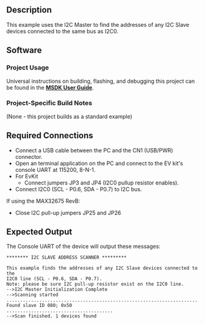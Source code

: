 ## Description
This example uses the I2C Master to find the addresses of any I2C Slave devices connected to the same bus as I2C0.


## Software

### Project Usage

Universal instructions on building, flashing, and debugging this project can be found in the **[MSDK User Guide](https://analogdevicesinc.github.io/msdk/USERGUIDE/)**.

### Project-Specific Build Notes

(None - this project builds as a standard example)

## Required Connections

-   Connect a USB cable between the PC and the CN1 (USB/PWR) connector.
-   Open an terminal application on the PC and connect to the EV kit's console UART at 115200, 8-N-1.
-   For EvKit
     -   Connect jumpers JP3 and JP4 (I2C0 pullup resistor enables).
-   Connect I2C0 (SCL - P0.6, SDA - P0.7) to I2C bus.

If using the MAX32675 RevB:
-	Close I2C pull-up jumpers JP25 and JP26

## Expected Output

The Console UART of the device will output these messages:

```
******** I2C SLAVE ADDRESS SCANNER *********

This example finds the addresses of any I2C Slave devices connected to the 
I2C0 line (SCL - P0.6, SDA - P0.7). 
Note: please be sure I2C pull-up resistor exist on the I2C0 line.
-->I2C Master Initialization Complete
-->Scanning started
.........................................................................
Found slave ID 080; 0x50
.......................................
-->Scan finished. 1 devices found
```
